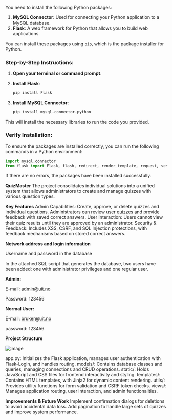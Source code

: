 You need to install the following Python packages:

1. **MySQL Connector**: Used for connecting your Python application to a MySQL database.
2. **Flask**: A web framework for Python that allows you to build web applications.

You can install these packages using `pip`, which is the package installer for Python.

### Step-by-Step Instructions:

1. **Open your terminal or command prompt**.
2. **Install Flask**:
   ```bash
   pip install Flask
   ```

3. **Install MySQL Connector**:
   ```bash
   pip install mysql-connector-python
   ```

This will install the necessary libraries to run the code you provided.

### Verify Installation:
To ensure the packages are installed correctly, you can run the following commands in a Python environment:

```python
import mysql.connector
from flask import Flask, flash, redirect, render_template, request, session, url_for
```

If there are no errors, the packages have been installed successfully.





















**QuizMaster**
The project consolidates individual solutions into a unified system that allows administrators to create and manage quizzes with various question types.

**Key Features**
Admin Capabilities: Create, approve, or delete quizzes and individual questions. Administrators can review user quizzes and provide feedback with saved correct answers.
User Interaction: Users cannot view their quiz results until they are approved by an administrator.
Security & Feedback: Includes XSS, CSRF, and SQL Injection protections, with feedback mechanisms based on stored correct answers.

**Network address and login information**

Username and password in the database

In the attached SQL script that generates the database, two users have been added: one with administrator privileges and one regular user.

**Admin:**

E-mail: admin@uit.no

Password: 123456


**Normal User:**

E-mail: bruker@uit.no

password: 123456



**Project Structure**

![image](https://github.com/user-attachments/assets/b02bf238-47f9-4597-b663-21d833dade52)

app.py: Initializes the Flask application, manages user authentication with Flask-Login, and handles routing.
models/: Contains database classes and queries, managing connections and CRUD operations.
static/: Holds JavaScript and CSS files for frontend interactivity and styling.
templates/: Contains HTML templates, with Jinja2 for dynamic content rendering.
utils/: Provides utility functions for form validation and CSRF token checks.
views/: Manages application routing, user interaction, and admin functionalities.

**Improvements & Future Work**
Implement confirmation dialogs for deletions to avoid accidental data loss.
Add pagination to handle large sets of quizzes and improve system performance.


